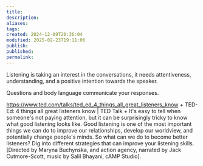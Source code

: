 ```yaml
---
title: 
description: 
aliases: 
tags: 
created: 2024-12-09T20:36:04
modified: 2025-02-23T19:11:06
publish: 
published: 
permalink: 
---
```


Listening is taking an interest in the conversations, it needs attentiveness, understanding, and a positive intention towards the speaker.

Questions and body language communicate your responses.

https://www.ted.com/talks/ted_ed_4_things_all_great_listeners_know + TED-Ed: 4 things all great listeners know | TED Talk + It's easy to tell when someone's not paying attention, but it can be surprisingly tricky to know what good listening looks like. Good listening is one of the most important things we can do to improve our relationships, develop our worldview, and potentially change people's minds. So what can we do to become better listeners? Dig into different strategies that can improve your listening skills. [Directed by Maryna Buchynska, and action agency, narrated by Jack Cutmore-Scott, music by Salil Bhayani, cAMP Studio].
